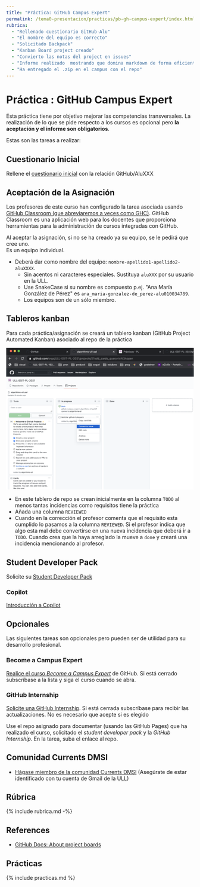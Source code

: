 ```yaml
---
title: "Práctica: GitHub Campus Expert"
permalink: /tema0-presentacion/practicas/pb-gh-campus-expert/index.html
rubrica:
  - "Rellenado cuestionario GitHub-Alu"
  - "El nombre del equipo es correcto"
  - "Solicitado Backpack"
  - "Kanban Board project creado"
  - "Convierto las notas del project en issues"
  - "Informe realizado  mostrando que domina markdown de forma eficiente: Usa imágenes, enlaces, listas, etc."
  - "Ha entregado el .zip en el campus con el repo"
---
```

# Práctica : GitHub Campus Expert 

Esta práctica tiene por objetivo mejorar las competencias transversales. 
La realización de lo que se pide respecto a los cursos es opcional pero **la aceptación y el informe son obligatorios**. 

Estas son las tareas a realizar:

## Cuestionario Inicial 

Rellene el [cuestionario inicial](https://campusingenieriaytecnologia2223.ull.es/mod/assign/view.php?id=205) con la relación GitHub/AluXXX

## Aceptación de la Asignación

Los profesores de este curso han configurado la tarea asociada usando [GitHub Classroom  (que abreviaremos a veces como GHC)](https://docs.github.com/es/education/manage-coursework-with-github-classroom/teach-with-github-classroom). GitHub Classroom es una aplicación web para los docentes que proporciona herramientas para la administración de cursos integradas con GitHub. 

Al aceptar la asignación, si no se ha creado ya su equipo, se le pedirá que cree uno.  
Es un equipo individual.

* Deberá dar como nombre del equipo: `nombre-apellido1-apellido2-aluXXXX`.  
  * Sin acentos ni caracteres especiales. 
  Sustituya `aluXXX` por su usuario en la ULL. 
  * Use SnakeCase si su nombre es compuesto p.ej. "Ana María González de Pérez" es `ana_maria-gonzalez-de_perez-alu010034789`. 
  * Los equipos son de un sólo miembro.


## Tableros kanban

Para cada práctica/asignación se creará un tablero kanban (GitHub Project Automated Kanban) asociado al repo de la práctica

  ![](/assets/images/github-project-board-example.png)
* En este tablero de repo se crean inicialmente en la columna `TODO` al menos tantas incidencias como requisitos tiene la práctica
* Añada una columna `REVIEWED`
* Cuando en la corrección el profesor comenta que el requisito  esta cumplido lo pasamos a la columna `REVIEWED`. Si el profesor indica que algo esta mal debe convertirse en una nueva incidencia que deberá ir a `TODO`.  Cuando crea que la haya arreglado la mueve a `done` y creará una incidencia mencionando al profesor. 

## Student Developer Pack

Solicite su [Student Developer Pack](https://education.github.com/pack)

### Copilot

[Introducción a Copilot](https://ull-ocw-github-education.github.io/pages/copilot.html)

## Opcionales

Las siguientes tareas son opcionales pero pueden ser de utilidad para su desarrollo profesional.

### Become a Campus Expert

[Realice el curso *Become a Campus Expert*](https://githubcampus.expert/training) de GitHub. Si está cerrado subscríbase a la lista y siga el curso cuando se abra.

###  GitHub Internship

[Solicite una GitHub Internship](https://internships.github.com/). Si está cerrada subscríbase para recibir las actualizaciones. No es necesario que acepte si es elegido

Use el repo asignado para documentar (usando las GitHub Pages) que ha realizado el curso, solicitado el *student developer pack* y la *GitHub Internship*. En la tarea, suba el enlace al repo.

## Comunidad Currents DMSI

* [Hágase miembro de la comunidad Currents DMSI](https://currents.google.com/u/1/communities/114199442894867980706) (Asegúrate de estar identificado con tu cuenta de Gmail de la ULL)

## Rúbrica

{% include rubrica.md -%}

## References

* [GitHub Docs: About project boards](https://docs.github.com/en/github/managing-your-work-on-github/about-project-boards)

## Prácticas

{% include practicas.md %}
